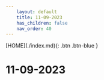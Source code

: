 ```yaml
---
    layout: default
    title: 11-09-2023
    has_children: false
    nav_order: 40
---
```


<span class="fs-1">
[HOME](./index.md){: .btn .btn-blue }
</span>

# 11-09-2023
